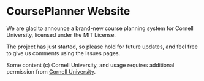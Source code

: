 # CoursePlanner Website

We are glad to announce a brand-new course planning system for Cornell University, licensed under the MIT License.

The project has just started, so please hold for future updates, and feel free to give us comments using the Issues pages.

Some content (c) Cornell University, and usage requires additional permission from [Cornell University](http://www.cornell.edu/copyright.cfm).
